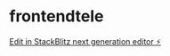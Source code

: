 # frontendtele

[Edit in StackBlitz next generation editor ⚡️](https://stackblitz.com/~/github.com/cmtkdot/frontendtele)
